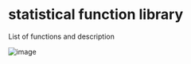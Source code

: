 # statistical function library
List of functions and description

![image](https://user-images.githubusercontent.com/76656865/220053651-8f4dd2f4-9d05-4565-aa2d-3da2b4374da4.png)

